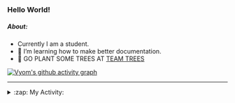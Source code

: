 ### Hello World!

##### About:
- Currently I am a student.
- 🌱 I’m learning how to make better documentation.
- 🌱 GO PLANT SOME TREES AT [TEAM TREES](https://teamtrees.org/)

[![Vyom's github activity graph](https://activity-graph.herokuapp.com/graph?username=Vyvy-vi)](https://github.com/ashutosh00710/github-readme-activity-graph)

---
<details>
  <summary>:zap: My Activity:</summary>
  
<!--START_SECTION:waka-->
![Code Time](http://img.shields.io/badge/Code%20Time-976%20hrs%2026%20mins-blue)

**I'm a Night 🦉** 

```text
🌞 Morning    98 commits     ███░░░░░░░░░░░░░░░░░░░░░░   13.8% 
🌆 Daytime    175 commits    ██████░░░░░░░░░░░░░░░░░░░   24.65% 
🌃 Evening    229 commits    ████████░░░░░░░░░░░░░░░░░   32.25% 
🌙 Night      208 commits    ███████░░░░░░░░░░░░░░░░░░   29.3%

```
📅 **I'm Most Productive on Sunday** 

```text
Monday       100 commits    ███░░░░░░░░░░░░░░░░░░░░░░   14.08% 
Tuesday      115 commits    ████░░░░░░░░░░░░░░░░░░░░░   16.2% 
Wednesday    89 commits     ███░░░░░░░░░░░░░░░░░░░░░░   12.54% 
Thursday     104 commits    ███░░░░░░░░░░░░░░░░░░░░░░   14.65% 
Friday       107 commits    ███░░░░░░░░░░░░░░░░░░░░░░   15.07% 
Saturday     78 commits     ██░░░░░░░░░░░░░░░░░░░░░░░   10.99% 
Sunday       117 commits    ████░░░░░░░░░░░░░░░░░░░░░   16.48%

```


📊 **This Week I Spent My Time On** 

```text
🔥 Editors: 
VS Code                  19 hrs 52 mins      █████████████████████████   100.0%

🐱‍💻 Projects: 
attendance-management-sys12 hrs              ███████████████░░░░░░░░░░   60.4% 
CSF                      3 hrs 26 mins       ████░░░░░░░░░░░░░░░░░░░░░   17.3% 
credifi                  1 hr 26 mins        █░░░░░░░░░░░░░░░░░░░░░░░░   7.24% 
thirdweb-auth-next       1 hr 19 mins        █░░░░░░░░░░░░░░░░░░░░░░░░   6.63% 
itosp-hackathon          59 mins             █░░░░░░░░░░░░░░░░░░░░░░░░   4.97%

```


 Last Updated on 19/11/2022 12:04:31 UTC
<!--END_SECTION:waka-->
</details>
